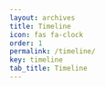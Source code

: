 ```yaml
---
layout: archives
title: Timeline
icon: fas fa-clock
order: 1
permalink: /timeline/
key: timeline
tab_title: Timeline
---
```


